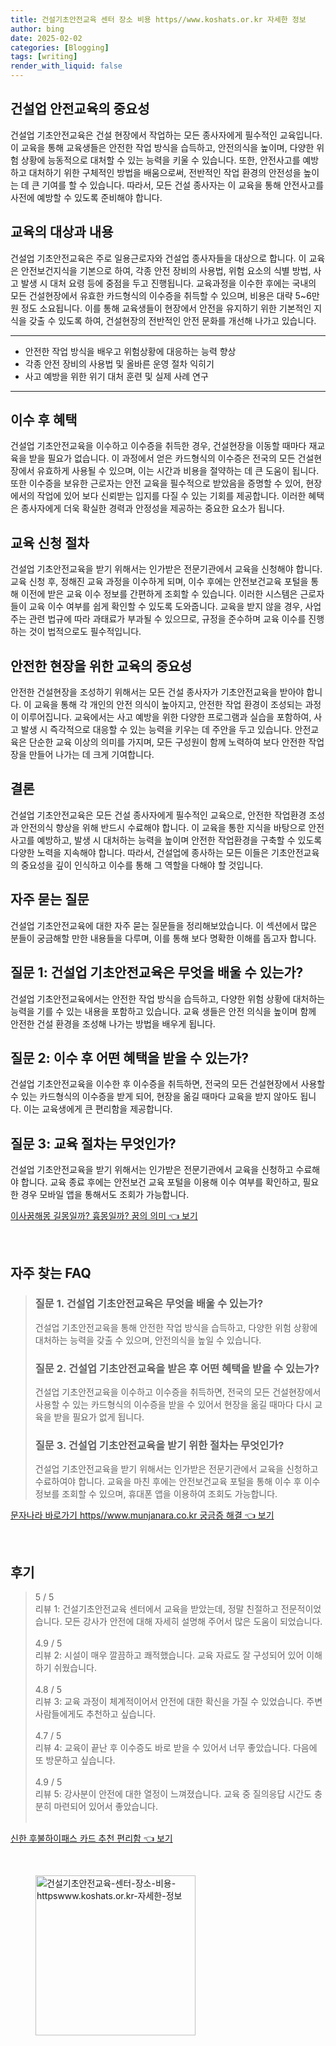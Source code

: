 ```yaml
---
title: 건설기초안전교육 센터 장소 비용 https//www.koshats.or.kr 자세한 정보
author: bing
date: 2025-02-02
categories: [Blogging]
tags: [writing]
render_with_liquid: false
---
```



<h2 id='건설업_안전교육의_중요성'>건설업 안전교육의 중요성</h2>

<p>건설업 기초안전교육은 건설 현장에서 작업하는 모든 종사자에게 필수적인 교육입니다. 이 교육을 통해 교육생들은 안전한 작업 방식을 습득하고, 안전의식을 높이며, 다양한 위험 상황에 능동적으로 대처할 수 있는 능력을 키울 수 있습니다. 또한, 안전사고를 예방하고 대처하기 위한 구체적인 방법을 배움으로써, 전반적인 작업 환경의 안전성을 높이는 데 큰 기여를 할 수 있습니다. 따라서, 모든 건설 종사자는 이 교육을 통해 안전사고를 사전에 예방할 수 있도록 준비해야 합니다.</p>

<h2 id='대상및내용'>교육의 대상과 내용</h2>

<p>건설업 기초안전교육은 주로 일용근로자와 건설업 종사자들을 대상으로 합니다. 이 교육은 안전보건지식을 기본으로 하여, 각종 안전 장비의 사용법, 위험 요소의 식별 방법, 사고 발생 시 대처 요령 등에 중점을 두고 진행됩니다. 교육과정을 이수한 후에는 국내의 모든 건설현장에서 유효한 카드형식의 이수증을 취득할 수 있으며, 비용은 대략 5~6만 원 정도 소요됩니다. 이를 통해 교육생들이 현장에서 안전을 유지하기 위한 기본적인 지식을 갖출 수 있도록 하여, 건설현장의 전반적인 안전 문화를 개선해 나가고 있습니다.</p>

<hr />

<ul>
    <li>안전한 작업 방식을 배우고 위험상황에 대응하는 능력 향상</li>
    <li>각종 안전 장비의 사용법 및 올바른 운영 절차 익히기</li>
    <li>사고 예방을 위한 위기 대처 훈련 및 실제 사례 연구</li>
</ul>

<hr />

<h2 id='혜택'>이수 후 혜택</h2>

<p>건설업 기초안전교육을 이수하고 이수증을 취득한 경우, 건설현장을 이동할 때마다 재교육을 받을 필요가 없습니다. 이 과정에서 얻은 카드형식의 이수증은 전국의 모든 건설현장에서 유효하게 사용될 수 있으며, 이는 시간과 비용을 절약하는 데 큰 도움이 됩니다. 또한 이수증을 보유한 근로자는 안전 교육을 필수적으로 받았음을 증명할 수 있어, 현장에서의 작업에 있어 보다 신뢰받는 입지를 다질 수 있는 기회를 제공합니다. 이러한 혜택은 종사자에게 더욱 확실한 경력과 안정성을 제공하는 중요한 요소가 됩니다.</p>

<h2 id='신청절차'>교육 신청 절차</h2>

<p>건설업 기초안전교육을 받기 위해서는 인가받은 전문기관에서 교육을 신청해야 합니다. 교육 신청 후, 정해진 교육 과정을 이수하게 되며, 이수 후에는 안전보건교육 포털을 통해 이전에 받은 교육 이수 정보를 간편하게 조회할 수 있습니다. 이러한 시스템은 근로자들이 교육 이수 여부를 쉽게 확인할 수 있도록 도와줍니다. 교육을 받지 않을 경우, 사업주는 관련 법규에 따라 과태료가 부과될 수 있으므로, 규정을 준수하며 교육 이수를 진행하는 것이 법적으로도 필수적입니다.</p>

<h2 id='안전사고_예방'>안전한 현장을 위한 교육의 중요성</h2>

<p>안전한 건설현장을 조성하기 위해서는 모든 건설 종사자가 기초안전교육을 받아야 합니다. 이 교육을 통해 각 개인의 안전 의식이 높아지고, 안전한 작업 환경이 조성되는 과정이 이루어집니다. 교육에서는 사고 예방을 위한 다양한 프로그램과 실습을 포함하여, 사고 발생 시 즉각적으로 대응할 수 있는 능력을 키우는 데 주안을 두고 있습니다. 안전교육은 단순한 교육 이상의 의미를 가지며, 모든 구성원이 함께 노력하여 보다 안전한 작업장을 만들어 나가는 데 크게 기여합니다.</p>

<h2 id='결론'>결론</h2>

<p>건설업 기초안전교육은 모든 건설 종사자에게 필수적인 교육으로, 안전한 작업환경 조성과 안전의식 향상을 위해 반드시 수료해야 합니다. 이 교육을 통한 지식을 바탕으로 안전사고를 예방하고, 발생 시 대처하는 능력을 높이며 안전한 작업환경을 구축할 수 있도록 다양한 노력을 지속해야 합니다. 따라서, 건설업에 종사하는 모든 이들은 기초안전교육의 중요성을 깊이 인식하고 이수를 통해 그 역할을 다해야 할 것입니다.</p>

<h2 id='자주_묻는_질문'>자주 묻는 질문</h2>

<p>건설업 기초안전교육에 대한 자주 묻는 질문들을 정리해보았습니다. 이 섹션에서 많은 분들이 궁금해할 만한 내용들을 다루며, 이를 통해 보다 명확한 이해를 돕고자 합니다.</p>

<h2 id='질문_1'>질문 1: 건설업 기초안전교육은 무엇을 배울 수 있는가?</h2>

<p>건설업 기초안전교육에서는 안전한 작업 방식을 습득하고, 다양한 위험 상황에 대처하는 능력을 기를 수 있는 내용을 포함하고 있습니다. 교육 생들은 안전 의식을 높이며 함께 안전한 건설 환경을 조성해 나가는 방법을 배우게 됩니다.</p>

<h2 id='질문_2'>질문 2: 이수 후 어떤 혜택을 받을 수 있는가?</h2>

<p>건설업 기초안전교육을 이수한 후 이수증을 취득하면, 전국의 모든 건설현장에서 사용할 수 있는 카드형식의 이수증을 받게 되어, 현장을 옮길 때마다 교육을 받지 않아도 됩니다. 이는 교육생에게 큰 편리함을 제공합니다.</p>

<h2 id='질문_3'>질문 3: 교육 절차는 무엇인가?</h2>

<p>건설업 기초안전교육을 받기 위해서는 인가받은 전문기관에서 교육을 신청하고 수료해야 합니다. 교육 종료 후에는 안전보건 교육 포털을 이용해 이수 여부를 확인하고, 필요한 경우 모바일 앱을 통해서도 조회가 가능합니다.</p>


<p><a class="click-button" title="이사꿈해몽 길몽일까? 흉몽일까? 꿈의 의미" href="https://aptwhite.github.io/posts/%EC%9D%B4%EC%82%AC%EA%BF%88%ED%95%B4%EB%AA%BD-%EA%B8%B8%EB%AA%BD%EC%9D%BC%EA%B9%8C-%ED%9D%89%EB%AA%BD%EC%9D%BC%EA%B9%8C-%EA%BF%88%EC%9D%98-%EC%9D%98%EB%AF%B8/" rel="dofollow">이사꿈해몽 길몽일까? 흉몽일까? 꿈의 의미 👈 보기</a></p><br>
<h2 id='자주_찾는_FAQ'>자주 찾는 FAQ</h2>
<div itemscope="" itemtype="https://schema.org/FAQPage"> 
<blockquote> 
<div itemscope="" itemprop="mainEntity" itemtype="https://schema.org/Question"> 
<h3 itemprop="name">질문 1. 건설업 기초안전교육은 무엇을 배울 수 있는가?</h3> 
<div itemscope="" itemprop="acceptedAnswer" itemtype="https://schema.org/Answer"> 
<span itemprop="text"> 
<p>건설업 기초안전교육을 통해 안전한 작업 방식을 습득하고, 다양한 위험 상황에 대처하는 능력을 갖출 수 있으며, 안전의식을 높일 수 있습니다.</p> 
</span> 
</div> 
</div> 

<div itemscope="" itemprop="mainEntity" itemtype="https://schema.org/Question"> 
<h3 itemprop="name">질문 2. 건설업 기초안전교육을 받은 후 어떤 혜택을 받을 수 있는가?</h3> 
<div itemscope="" itemprop="acceptedAnswer" itemtype="https://schema.org/Answer"> 
<span itemprop="text"> 
<p>건설업 기초안전교육을 이수하고 이수증을 취득하면, 전국의 모든 건설현장에서 사용할 수 있는 카드형식의 이수증을 받을 수 있어서 현장을 옮길 때마다 다시 교육을 받을 필요가 없게 됩니다.</p> 
</span> 
</div> 
</div> 

<div itemscope="" itemprop="mainEntity" itemtype="https://schema.org/Question"> 
<h3 itemprop="name">질문 3. 건설업 기초안전교육을 받기 위한 절차는 무엇인가?</h3> 
<div itemscope="" itemprop="acceptedAnswer" itemtype="https://schema.org/Answer"> 
<span itemprop="text"> 
<p>건설업 기초안전교육을 받기 위해서는 인가받은 전문기관에서 교육을 신청하고 수료하여야 합니다. 교육을 마친 후에는 안전보건교육 포털을 통해 이수 후 이수 정보를 조회할 수 있으며, 휴대폰 앱을 이용하여 조회도 가능합니다.</p> 
</span> 
</div> 
</div> 

</blockquote> 
</div>
<p><a class="click-button" title="문자나라 바로가기 https//www.munjanara.co.kr 궁금증 해결" href="https://aptwhite.github.io/posts/%EB%AC%B8%EC%9E%90%EB%82%98%EB%9D%BC-%EB%B0%94%EB%A1%9C%EA%B0%80%EA%B8%B0-httpswww.munjanara.co.kr-%EA%B6%81%EA%B8%88%EC%A6%9D-%ED%95%B4%EA%B2%B0/" rel="dofollow">문자나라 바로가기 https//www.munjanara.co.kr 궁금증 해결 👈 보기</a></p><br>
<h2 id='후기'>후기</h2>
<div itemscope itemtype="https://schema.org/Product">
  <blockquote>
  <div itemprop="review" itemscope itemtype="https://schema.org/Review">
      <div itemprop="reviewRating" itemscope itemtype="https://schema.org/Rating"> <span itemprop="ratingValue">5</span> / <span itemprop="bestRating">5</span> </div>
      <span itemprop="reviewBody">리뷰 1: 건설기초안전교육 센터에서 교육을 받았는데, 정말 친절하고 전문적이었습니다. 모든 강사가 안전에 대해 자세히 설명해 주어서 많은 도움이 되었습니다.</span>
  </div>
  <br>
  <div itemprop="review" itemscope="review" itemtype="https://schema.org/Review">
      <div itemprop="reviewRating" itemscope itemtype="https://schema.org/Rating"> <span itemprop="ratingValue">4.9</span> / <span itemprop="bestRating">5</span> </div>
      <span itemprop="reviewBody">리뷰 2: 시설이 매우 깔끔하고 쾌적했습니다. 교육 자료도 잘 구성되어 있어 이해하기 쉬웠습니다.</span>
  </div>
  <br>
  <div itemprop="review" itemscope itemtype="https://schema.org/Review">
      <div itemprop="reviewRating" itemscope itemtype="https://schema.org/Rating"> <span itemprop="ratingValue">4.8</span> / <span itemprop="bestRating">5</span> </div>
      <span itemprop="reviewBody">리뷰 3: 교육 과정이 체계적이어서 안전에 대한 확신을 가질 수 있었습니다. 주변 사람들에게도 추천하고 싶습니다.</span>
  </div>
  <br>
  <div itemprop="review" itemscope itemtype="https://schema.org/Review">
      <div itemprop="reviewRating" itemscope itemtype="https://schema.org/Rating"> <span itemprop="ratingValue">4.7</span> / <span itemprop="bestRating">5</span> </div>
      <span itemprop="reviewBody">리뷰 4: 교육이 끝난 후 이수증도 바로 받을 수 있어서 너무 좋았습니다. 다음에 또 방문하고 싶습니다.</span>
  </div>
  <br>
  <div itemprop="review" itemscope itemtype="https://schema.org/Review">
      <div itemprop="reviewRating" itemscope itemtype="https://schema.org/Rating"> <span itemprop="ratingValue">4.9</span> / <span itemprop="bestRating">5</span> </div>
      <span itemprop="reviewBody">리뷰 5: 강사분이 안전에 대한 열정이 느껴졌습니다. 교육 중 질의응답 시간도 충분히 마련되어 있어서 좋았습니다.</span>
  </div>
  <br>
  </blockquote>
</div>
<p><a class="click-button" title="신한 후불하이패스 카드 추천 편리함" href="https://aptwhite.github.io/posts/%EC%8B%A0%ED%95%9C-%ED%9B%84%EB%B6%88%ED%95%98%EC%9D%B4%ED%8C%A8%EC%8A%A4-%EC%B9%B4%EB%93%9C-%EC%B6%94%EC%B2%9C-%ED%8E%B8%EB%A6%AC%ED%95%A8/" rel="dofollow">신한 후불하이패스 카드 추천 편리함 👈 보기</a></p><br>
<figure class="image"><img src="https://aptwhite.github.io/assets/img/thumbnail/건설기초안전교육-센터-장소-비용-httpswww.koshats.or.kr-자세한-정보.webp" alt="건설기초안전교육-센터-장소-비용-httpswww.koshats.or.kr-자세한-정보" width="256" height="256"></figure>